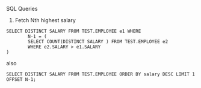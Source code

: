 
SQL Queries
1. Fetch Nth highest salary

```
SELECT DISTINCT SALARY FROM TEST.EMPLOYEE e1 WHERE 
        N-1 = (
        SELECT COUNT(DISTINCT SALARY ) FROM TEST.EMPLOYEE e2 
        WHERE e2.SALARY > e1.SALARY 
)
```
also
```
SELECT DISTINCT SALARY FROM TEST.EMPLOYEE ORDER BY salary DESC LIMIT 1 OFFSET N-1;
```